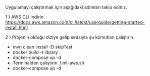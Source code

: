 Uygulamayı çalıştırmak için aşağıdaki adımları takip ediniz.

1 ) AWS CLI indirin. https://docs.aws.amazon.com/cli/latest/userguide/getting-started-install.html

2 ) Projenin olduğu diziye gelip sırasıyla şu komutları çalıştırın.

- mvn clean install -D skipTest
- docker build -t library .
- docker-compose up -d
- Terminalden çalıştırın .\init-aws.sh
- docker-compose up -d
